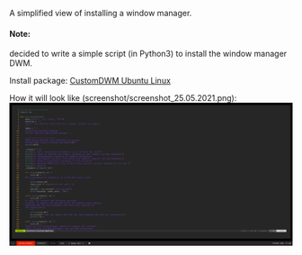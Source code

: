 A simplified view of installing a window manager.

#### Note: 
decided to write a simple script (in Python3) to install the window manager DWM.

Install package: [CustomDWM Ubuntu Linux](https://github.com/appath/CustomDWM/releases)

How it will look like (screenshot/screenshot_25.05.2021.png):
![Custom DWM window manager](screenshot/screenshot_25.05.2021.png)
